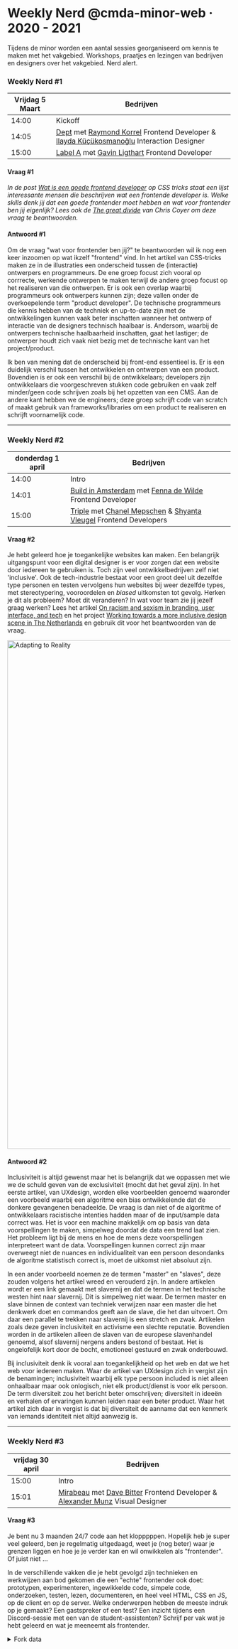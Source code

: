 # Weekly Nerd @cmda-minor-web · 2020 - 2021

Tijdens de minor worden een aantal sessies georganiseerd om kennis te maken met het vakgebied. 
Workshops, praatjes en lezingen van bedrijven en designers over het vakgebied. Nerd alert.

### Weekly Nerd #1

| Vrijdag 5 Maart  |  Bedrijven |
|---|---|
| 14:00  | Kickoff |
| 14:05  | [Dept](https://www.deptagency.com/nl-nl/) met [Raymond Korrel](https://www.linkedin.com/in/raymond-korrel/) Frontend Developer & [Ilayda Küçükosmanoğlu](https://www.linkedin.com/in/ilaydadept/) Interaction Designer |
| 15:00  | [Label A](https://labela.nl) met [Gavin Ligthart](https://www.linkedin.com/in/gavinligthart/) Frontend Developer|

#### Vraag #1

*In de post [Wat is een goede frontend developer](https://css-tricks.com/what-makes-a-good-front-end-developer/) op CSS tricks staat een lijst interessante mensen die beschrijven wat een frontende developer is. Welke skills denk jij dat een goede frontender moet hebben en wat voor frontender ben jij eigenlijk? Lees ook de [The great divide](https://css-tricks.com/the-great-divide/) van Chris Coyer om deze vraag te beantwoorden.*

#### Antwoord #1
Om de vraag "wat voor frontender ben jij?" te beantwoorden wil ik nog een keer inzoomen op wat ikzelf "frontend" vind. In het artikel van CSS-tricks maken ze in de illustraties een onderscheid tussen de (interactie) ontwerpers en programmeurs. De ene groep focust zich vooral op corrrecte, werkende ontwerpen te maken terwijl de andere groep focust op het realiseren van die ontwerpen. Er is ook een overlap waarbij programmeurs ook ontwerpers kunnen zijn; deze vallen onder de overkoepelende term "product developer". De technische programmeurs die kennis hebben van de techniek en up-to-date zijn met de ontwikkelingen kunnen vaak beter inschatten wanneer het ontwerp of interactie van de designers technisch haalbaar is. Andersom, waarbij de ontwerpers technische haalbaarheid inschatten, gaat het lastiger; de ontwerper houdt zich vaak niet bezig met de technische kant van het project/product.

Ik ben van mening dat de onderscheid bij front-end essentieel is. Er is een duidelijk verschil tussen het ontwikkelen en ontwerpen van een product. Bovendien is er ook een verschil bij de ontwikkelaars; developers zijn ontwikkelaars die voorgeschreven stukken code gebruiken en vaak zelf minder/geen code schrijven zoals bij het opzetten van een CMS. Aan de andere kant hebben we de engineers; deze groep schrijft code van scratch of maakt gebruik van frameworks/libraries om een product te realiseren en schrijft voornamelijk code. 

---

### Weekly Nerd #2

| donderdag 1 april  |  Bedrijven |
|---|---|
| 14:00 | Intro |
| 14:01 | [Build in Amsterdam](https://www.buildinamsterdam.com/cases) met [Fenna de Wilde](https://www.linkedin.com/in/fenna-de-wilde/) Frontend Developer|
| 15:00 | [Triple](https://www.wearetriple.com) met [Chanel Mepschen](https://www.linkedin.com/in/chanel-mepschen-1223a9b2/) & [Shyanta Vleugel](https://www.linkedin.com/in/shyantav/) Frontend Developers |

#### Vraag #2

Je hebt geleerd hoe je toegankelijke websites kan maken. Een belangrijk uitgangspunt voor een digital designer is er voor zorgen dat een website door iedereen te gebruiken is. Toch zijn veel ontwikkelbedrijven zelf niet 'inclusive'. Ook de tech-industrie bestaat voor een groot deel uit dezelfde type personen en testen vervolgens hun websites bij weer dezelfde types, met stereotypering, vooroordelen en _biased_ uitkomsten tot gevolg. Herken je dit als probleem? Moet dit veranderen? In wat voor team zie jij jezelf graag werken? 
Lees het artikel [On racism and sexism in branding, user interface, and tech](https://uxdesign.cc/on-racism-and-sexism-in-branding-user-interface-and-tech-337f5ceb7ed5) en het project [Working towards a more inclusive design scene in The Netherlands](https://inclusief.design) en gebruik dit voor het beantwoorden van de vraag.

<img width="1145" alt="Adapting to Reality" src="https://user-images.githubusercontent.com/1391509/113145133-58267b80-922e-11eb-82e4-f7c8867b90ce.png">

#### Antwoord #2

Inclusiviteit is altijd gewenst maar het is belangrijk dat we oppassen met wie we de schuld geven van de exclusiviteit (mocht dat het geval zijn). In het eerste artikel, van UXdesign, worden elke voorbeelden genoemd waaronder een voorbeeld waarbij een algoritme een bias ontwikkelende dat de donkere gevangenen benadeelde. De vraag is dan niet of de algoritme of ontwikkelaars racistische intenties hadden maar of de input/sample data correct was. Het is voor een machine makkelijk om op basis van data voorspellingen te maken, simpelweg doordat de data een trend laat zien. Het probleem ligt bij de mens en hoe de mens deze voorspellingen interpreteert want de data. Voorspellingen kunnen correct zijn maar overweegt niet de nuances en individualiteit van een persoon desondanks de algoritme statistisch correct is, moet de uitkomst niet absoluut zijn.

In een ander voorbeeld noemen ze de termen "master" en "slaves", deze zouden volgens het artikel wreed en verouderd zijn. In andere artikelen wordt er een link gemaakt met slavernij en dat de termen in het technische westen hint naar slavernij. Dit is simpelweg niet waar. De termen master en slave binnen de context van techniek verwijzen naar een master die het denkwerk doet en commandos geeft aan de slave, die het dan uitvoert. Om daar een parallel te trekken naar slavernij is een stretch en zwak. Artikelen zoals deze geven inclusiviteit en activisme een slechte reputatie. Bovendien worden in de artikelen alleen de slaven van de europese slavenhandel genoemd, alsof slavernij nergens anders bestond of bestaat. Het is ongelofelijk kort door de bocht, emotioneel gestuurd en zwak onderbouwd.

Bij inclusiviteit denk ik vooral aan toegankelijkheid op het web en dat we het web voor iedereen maken. Waar de artikel van UXdesign zich in vergist zijn de benamingen; inclusiviteit waarbij elk type persoon included is niet alleen onhaalbaar maar ook onlogisch, niet elk product/dienst is voor elk persoon. De term diversiteit zou het bericht beter omschrijven; diversiteit in ideeën en verhalen of ervaringen kunnen leiden naar een beter product. Waar het artikel zich daar in vergist is dat bij diversiteit de aanname dat een kenmerk van iemands identiteit niet altijd aanwezig is.


---

### Weekly Nerd #3

| vrijdag 30 april  |  Bedrijven |
|---|---|
| 15:00 | Intro |
| 15:01 | [Mirabeau](https://www.mirabeau.nl) met [Dave Bitter](https://www.davebitter.com/) Frontend Developer & [Alexander Munz]() Visual Designer|


#### Vraag #3

Je bent nu 3 maanden 24/7 code aan het klopppppen. Hopelijk heb je super veel geleerd, ben je regelmatig uitgedaagd, weet je (nog beter) waar je grenzen liggen en hoe je je verder kan en wil onwikkelen als "frontender". Of juist niet ... 

In de verschillende vakken die je hebt gevolgd zijn technieken en werkwijzen aan bod gekomen die een "echte" frontender ook doet: prototypen, experimenteren, ingewikkelde code, simpele code, onderzoeken, testen, lezen, documenteren, en heel veel HTML, CSS en JS, op de client en op de server. Welke onderwerpen hebben de meeste indruk op je gemaakt? Een gastspreker of een test? Een inzicht tijdens een Discord-sessie met een van de student-assistenten? Schrijf per vak wat je hebt geleerd en wat je meeneemt als frontender.







<details>
<summary>Fork data</summary>

## Leerdoelen
- Kennismaken met het beroepenveld
- Oriënteren op het vakgebied
- Vakgerelateerde artikelen leren schrijven

## Programma & Werkwijze
Drie keer wordt er een presentatie gegeven door bedrijven uit het vakgebied. 
Bedrijven presenteren een Case Study en er is ruimte om vragen te stellen. 
Zo krijg je een goed beeld van het vakgebied en krijg je contacten in het werkveld. 
Dat kan handig zijn voor als je een afstudeerstage zoekt, of een afstudeeropdracht. 
Maak van iedere presentatie sketch-notes / aantekeningen en beantwoord de vraag die bij de sessie hoort. 
Fork de Weekly Nerd repo en verzamel je aantekeningen in de wiki of maak zelf een blog. 
Er wordt van je verwacht dat je alle Weekly Nerds bijwoont. 
Als je een Weekly Nerd mist dan krijg je een vervangende opdracht.
<!-- Tip: Schrijf ook altijd een link-lijstje met (interessante) onderwerpen die aan bod zijn gekomen. -->


Drie keer schrijf je een uitgebreid artikel over een relevant onderwerp. 
Bijvoorbeeld een eigen onderzoek naar een techniek of een (technische) analyse van een website die in een Weekly Nerd is behandeld. 
[Lees hier meer over het schrijven van artikelen](#weekly-nerd-artikelen) en lees een paar voorbeelden van vorige jaren. 


### Weekly Nerd Stagediving

Aan het eind van de minor organiseren we een stagemarkt voor de studenten van de minor. 
Dit is optioneel. 
Je kan gesprekken voeren met bedrijven voor een afstudeerstage, of je alvast oriënteren op een afstudeerproject.

| Datum  |  Bedrijven |
|---|---|
| 4 Juni  | Stagediving |
|  | Dept |
|  | Label A |
|  | Triple |
|  | BIA |
|  | Mirabeau |
|  | Lifely |
|  | Q42 |
|  | Voorhoede |
|  | GRRR |
|  | ICAT |
|  | Funda |


### Weekly Nerd artikelen

Drie keer schrijf je een uitgebreid artikel over een relevant web design en development onderwerp. 
Bijvoorbeeld een eigen onderzoek naar een techniek of een (technische) analyse van een website die in een Weekly Nerd is behandeld. 
Zorg voor juiste verwijzingen, bronvermelding en goede leesbare teksten. 
Engels wordt aangeraden.

Je blog met de verslagen en artikelen moet voor de laatste week van de Meesterproef ingeleverd zijn.

Tip: Schrijf elke lesblok een artikel en lever dit in, dan hoef je niet alle artikelen aan het eind van de minor te schrijven en krijg je tussentijds feedback op je niveau en schrijfstijl. 


### Voorbeelden van artikelen van voorgaande jaren

* https://medium.com/@vincentkempers_/functional-light-programming-helped-me-a-lot-99856a9ac0ff
* https://codepen.io/servinnissen/post/plan-then-code
* https://github.com/Jamerrone/weekly-nerd-blog/blob/master/articles/article-3.md
* https://github.com/muise001/Weekly_Nerd#bruce-lawson---w3c-over-webstandards
* https://medium.com/@vincentkempers_/my-experience-at-nlhtml5-x-cssday-df855997a191

</details>